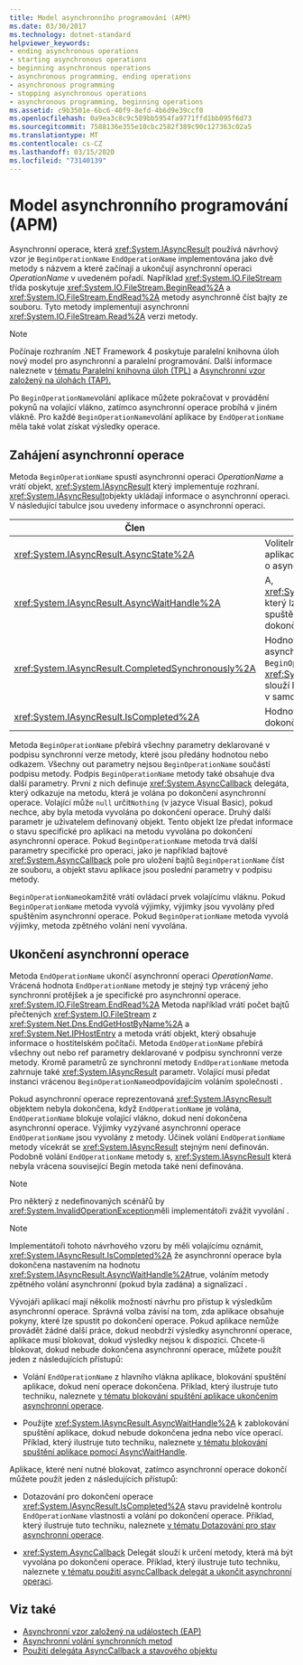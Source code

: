 ```yaml
---
title: Model asynchronního programování (APM)
ms.date: 03/30/2017
ms.technology: dotnet-standard
helpviewer_keywords:
- ending asynchronous operations
- starting asynchronous operations
- beginning asynchronous operations
- asynchronous programming, ending operations
- asynchronous programming
- stopping asynchronous operations
- asynchronous programming, beginning operations
ms.assetid: c9b3501e-6bc6-40f9-8efd-4b6d9e39ccf0
ms.openlocfilehash: 0a9ea3c8c9c589bb5954fa9771ffd1bb095f6d73
ms.sourcegitcommit: 7588136e355e10cbc2582f389c90c127363c02a5
ms.translationtype: MT
ms.contentlocale: cs-CZ
ms.lasthandoff: 03/15/2020
ms.locfileid: "73140139"
---
```

# <a name="asynchronous-programming-model-apm"></a>Model asynchronního programování (APM)
Asynchronní operace, která <xref:System.IAsyncResult> používá návrhový vzor je `BeginOperationName` `EndOperationName` implementována jako dvě metody s názvem a které začínají a ukončují asynchronní operaci *OperationName* v uvedeném pořadí. Například <xref:System.IO.FileStream> třída poskytuje <xref:System.IO.FileStream.BeginRead%2A> a <xref:System.IO.FileStream.EndRead%2A> metody asynchronně číst bajty ze souboru. Tyto metody implementují asynchronní <xref:System.IO.FileStream.Read%2A> verzi metody.  
  
> [!NOTE]
> Počínaje rozhraním .NET Framework 4 poskytuje paralelní knihovna úloh nový model pro asynchronní a paralelní programování. Další informace naleznete v [tématu Paralelní knihovna úloh (TPL)](../../../docs/standard/parallel-programming/task-parallel-library-tpl.md) a [Asynchronní vzor založený na úlohách (TAP).](../../../docs/standard/asynchronous-programming-patterns/task-based-asynchronous-pattern-tap.md)  
  
 Po `BeginOperationName`volání aplikace můžete pokračovat v provádění pokynů na volající vlákno, zatímco asynchronní operace probíhá v jiném vlákně. Pro každé `BeginOperationName`volání aplikace by `EndOperationName` měla také volat získat výsledky operace.  
  
## <a name="beginning-an-asynchronous-operation"></a>Zahájení asynchronní operace  
 Metoda `BeginOperationName` spustí asynchronní operaci *OperationName* a vrátí objekt, <xref:System.IAsyncResult> který implementuje rozhraní. <xref:System.IAsyncResult>objekty ukládají informace o asynchronní operaci. V následující tabulce jsou uvedeny informace o asynchronní operaci.  
  
|Člen|Popis|  
|------------|-----------------|  
|<xref:System.IAsyncResult.AsyncState%2A>|Volitelný objekt specifický pro aplikaci, který obsahuje informace o asynchronní operaci.|  
|<xref:System.IAsyncResult.AsyncWaitHandle%2A>|A, <xref:System.Threading.WaitHandle> který lze použít k zablokování spuštění aplikace, dokud nebude dokončena asynchronní operace.|  
|<xref:System.IAsyncResult.CompletedSynchronously%2A>|Hodnota, která označuje, zda asynchronní operace dokončena `BeginOperationName` ve vlákně <xref:System.Threading.ThreadPool> slouží k volání namísto dokončení v samostatném vlákně.|  
|<xref:System.IAsyncResult.IsCompleted%2A>|Hodnota, která označuje, zda byla dokončena asynchronní operace.|  
  
 Metoda `BeginOperationName` přebírá všechny parametry deklarované v podpisu synchronní verze metody, které jsou předány hodnotou nebo odkazem. Všechny out parametry nejsou `BeginOperationName` součástí podpisu metody. Podpis `BeginOperationName` metody také obsahuje dva další parametry. První z nich definuje <xref:System.AsyncCallback> delegáta, který odkazuje na metodu, která je volána po dokončení asynchronní operace. Volající může `null` určit`Nothing` (v jazyce Visual Basic), pokud nechce, aby byla metoda vyvolána po dokončení operace. Druhý další parametr je uživatelem definovaný objekt. Tento objekt lze předat informace o stavu specifické pro aplikaci na metodu vyvolána po dokončení asynchronní operace. Pokud `BeginOperationName` metoda trvá další parametry specifické pro operaci, jako je například bajtové <xref:System.AsyncCallback> pole pro uložení bajtů `BeginOperationName` číst ze souboru, a objekt stavu aplikace jsou poslední parametry v podpisu metody.  
  
 `BeginOperationName`okamžitě vrátí ovládací prvek volajícímu vláknu. Pokud `BeginOperationName` metoda vyvolá výjimky, výjimky jsou vyvolány před spuštěním asynchronní operace. Pokud `BeginOperationName` metoda vyvolá výjimky, metoda zpětného volání není vyvolána.  
  
## <a name="ending-an-asynchronous-operation"></a>Ukončení asynchronní operace  
 Metoda `EndOperationName` ukončí asynchronní operaci *OperationName*. Vrácená hodnota `EndOperationName` metody je stejný typ vrácený jeho synchronní protějšek a je specifické pro asynchronní operace. <xref:System.IO.FileStream.EndRead%2A> Metoda například vrátí počet bajtů přečtených <xref:System.IO.FileStream> z <xref:System.Net.Dns.EndGetHostByName%2A> a <xref:System.Net.IPHostEntry> a metoda vrátí objekt, který obsahuje informace o hostitelském počítači. Metoda `EndOperationName` přebírá všechny out nebo ref parametry deklarované v podpisu synchronní verze metody. Kromě parametrů ze synchronní metody `EndOperationName` metoda zahrnuje také <xref:System.IAsyncResult> parametr. Volající musí předat instanci vrácenou `BeginOperationName`odpovídajícím voláním společnosti .  
  
 Pokud asynchronní operace reprezentovaná <xref:System.IAsyncResult> objektem nebyla dokončena, když `EndOperationName` je volána, `EndOperationName` blokuje volající vlákno, dokud není dokončena asynchronní operace. Výjimky vyzývané asynchronní operace `EndOperationName` jsou vyvolány z metody. Účinek volání `EndOperationName` metody vícekrát se <xref:System.IAsyncResult> stejným není definován. Podobně volání `EndOperationName` metody s, <xref:System.IAsyncResult> která nebyla vrácena související Begin metoda také není definována.  
  
> [!NOTE]
> Pro některý z nedefinovaných scénářů by <xref:System.InvalidOperationException>měli implementátoři zvážit vyvolání .  
  
> [!NOTE]
> Implementátoři tohoto návrhového vzoru by měli volajícímu oznámit, <xref:System.IAsyncResult.IsCompleted%2A> že asynchronní operace byla dokončena nastavením na hodnotu <xref:System.IAsyncResult.AsyncWaitHandle%2A>true, voláním metody zpětného volání asynchronní (pokud byla zadána) a signalizací .  
  
 Vývojáři aplikací mají několik možností návrhu pro přístup k výsledkům asynchronní operace. Správná volba závisí na tom, zda aplikace obsahuje pokyny, které lze spustit po dokončení operace. Pokud aplikace nemůže provádět žádné další práce, dokud neobdrží výsledky asynchronní operace, aplikace musí blokovat, dokud výsledky nejsou k dispozici. Chcete-li blokovat, dokud nebude dokončena asynchronní operace, můžete použít jeden z následujících přístupů:  
  
- Volání `EndOperationName` z hlavního vlákna aplikace, blokování spuštění aplikace, dokud není operace dokončena. Příklad, který ilustruje tuto techniku, naleznete [v tématu blokování spuštění aplikace ukončením asynchronní operace](../../../docs/standard/asynchronous-programming-patterns/blocking-application-execution-by-ending-an-async-operation.md).  
  
- Použijte <xref:System.IAsyncResult.AsyncWaitHandle%2A> k zablokování spuštění aplikace, dokud nebude dokončena jedna nebo více operací. Příklad, který ilustruje tuto techniku, naleznete [v tématu blokování spuštění aplikace pomocí AsyncWaitHandle](../../../docs/standard/asynchronous-programming-patterns/blocking-application-execution-using-an-asyncwaithandle.md).  
  
 Aplikace, které není nutné blokovat, zatímco asynchronní operace dokončí můžete použít jeden z následujících přístupů:  
  
- Dotazování pro dokončení operace <xref:System.IAsyncResult.IsCompleted%2A> stavu pravidelně kontrolu `EndOperationName` vlastnosti a volání po dokončení operace. Příklad, který ilustruje tuto techniku, naleznete [v tématu Dotazování pro stav asynchronní operace](../../../docs/standard/asynchronous-programming-patterns/polling-for-the-status-of-an-asynchronous-operation.md).  
  
- <xref:System.AsyncCallback> Delegát slouží k určení metody, která má být vyvolána po dokončení operace. Příklad, který ilustruje tuto techniku, naleznete [v tématu použití asyncCallback delegát a ukončit asynchronní operaci](../../../docs/standard/asynchronous-programming-patterns/using-an-asynccallback-delegate-to-end-an-asynchronous-operation.md).  
  
## <a name="see-also"></a>Viz také

- [Asynchronní vzor založený na událostech (EAP)](../../../docs/standard/asynchronous-programming-patterns/event-based-asynchronous-pattern-eap.md)
- [Asynchronní volání synchronních metod](../../../docs/standard/asynchronous-programming-patterns/calling-synchronous-methods-asynchronously.md)
- [Použití delegáta AsyncCallback a stavového objektu](../../../docs/standard/asynchronous-programming-patterns/using-an-asynccallback-delegate-and-state-object.md)
